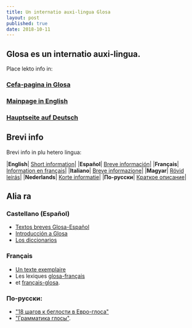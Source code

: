```yaml
---
title: Un internatio auxi-lingua Glosa
layout: post
published: true
date: 2018-10-11
---
```



## Glosa es un internatio auxi-lingua.

Place lekto info in:

### [Cefa-pagina in Glosa](gl/)

### [Mainpage in English](en/)

### [Hauptseite auf Deutsch](dt/)


## Brevi info

Brevi info in plu hetero lingua:

|**English**| [Short information](brevi/english)|
|**Español**| [Breve información](brevi/espanjol)|
|**Français**| [Information en français](brevi/francais)|
|**Italiano**| [Breve informazione](brevi/italiano)|
|**Magyar**| [Rövid leírás](brevi/magyar)|
|**Nederlands**| [Korte informatie](brevi/nederlands)|
|**По-русски**| [Краткое описание](brevi/ruski)|


## Alia ra

### Castellano (Español)

 - [Textos breves Glosa-Español](brevi/estextu.htm)
 - [Introducción a Glosa](brevi/esintra.htm)
 - [Los diccionarios](gid/index.html)

### Français

 - [Un texte exemplaire](brevi/frdaudet.htm)
 - Les lexiques [glosa-français](gid/gl1kfr.htm)
 - et [français-glosa](gid/frgl1k.htm).

### По-русски:

 - ["18 шагов к беглости в Евро-глоса"](brevi/ru18s.htm)
 - ["Грамматика глосы"](brevi/rugram.htm).
